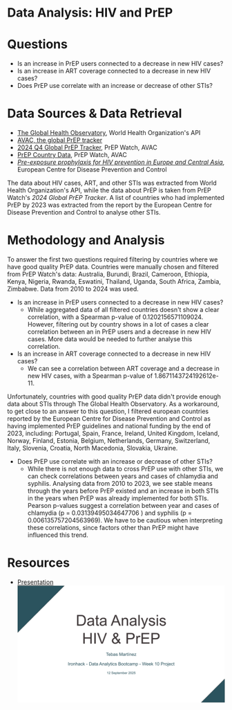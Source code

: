 # Data Analysis: HIV and PrEP

# Questions
- Is an increase in PrEP users connected to a decrease in new HIV cases?
- Is an increase in ART coverage connected to a decrease in new HIV cases?
- Does PrEP use correlate with an increase or decrease of other STIs?

# Data Sources & Data Retrieval
- [The Global Health Observatory](https://www.who.int/data/gho/info/gho-odata-api), World Health Organization's API
- [AVAC, the global PrEP tracker](https://data.prepwatch.org/)
- [2024 Q4 Global PrEP Tracker](https://www.prepwatch.org/resources/global-prep-tracker/), PrEP Watch, AVAC
- [PrEP Country Data](https://www.prepwatch.org/data-by-country/), PrEP Watch, AVAC
- [*Pre-exposure prophylaxis for HIV prevention in Europe and Central Asia*](https://www.ecdc.europa.eu/en/publications-data/pre-exposure-prophylaxis-hiv-prevention-europe-and-central-asia-monitoring), European Centre for Disease Prevention and Control

The data about HIV cases, ART, and other STIs was extracted from World Health Organization's API, while the data about PrEP is taken from PrEP Watch's *2024 Global PrEP Tracker*. A list of countries who had implemented PrEP by 2023 was extracted from the report by the European Centre for Disease Prevention and Control to analyse other STIs.

# Methodology and Analysis
To answer the first two questions required filtering by countries where we have good quality PrEP data. Countries were manually chosen and filtered from PrEP Watch's data: Australia, Burundi, Brazil, Cameroon, Ethiopia, Kenya, Nigeria, Rwanda, Eswatini, Thailand, Uganda, South Africa, Zambia, Zimbabwe. Data from 2010 to 2024 was used.
- Is an increase in PrEP users connected to a decrease in new HIV cases?
  - While aggregated data of all filtered countries doesn't show a clear correlation, with a Spearman p-value of 0.1202156571109024. However, filtering out by country shows in a lot of cases a clear correlation between an in PrEP users and a decrease in new HIV cases. More data would be needed to further analyse this correlation.
- Is an increase in ART coverage connected to a decrease in new HIV cases?
  - We can see a correlation between ART coverage and a decrease in new HIV cases, with a Spearman p-value of 1.8671143724192612e-11.

Unfortunately, countries with good quality PrEP data didn't provide enough data about STIs through The Global Health Observatory. As a workaround, to get close to an answer to this question, I filtered european countries reported by the European Centre for Disease Prevention and Control as having implemented PrEP guidelines and national funding by the end of 2023, including: Portugal, Spain, France, Ireland, United Kingdom, Iceland, Norway, Finland, Estonia, Belgium, Netherlands, Germany, Switzerland, Italy, Slovenia, Croatia, North Macedonia, Slovakia, Ukraine.
- Does PrEP use correlate with an increase or decrease of other STIs?
  - While there is not enough data to cross PrEP use with other STIs, we can check correlations between years and cases of chlamydia and syphilis. Analysing data from 2010 to 2023, we see stable means through the years before PrEP existed and an increase in both STIs in the years when PrEP was already implemented for both STIs. Pearson p-values suggest a correlation between year and cases of chlamydia (p = 0.03139495034647706
) and syphilis (p = 0.006135757204563969). We have to be cautious when interpreting these correlations, since factors other than PrEP might have influenced this trend.

# Resources
- [Presentation](https://docs.google.com/presentation/d/1zKthNErTzIAfMiB7lGBkzrYkgW3oh-fI48qB_Uye-eE/edit?usp=sharing)
[![Presentation](images/presentation.svg)](https://docs.google.com/presentation/d/1zKthNErTzIAfMiB7lGBkzrYkgW3oh-fI48qB_Uye-eE/edit?usp=sharing)